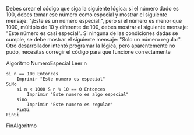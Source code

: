 Debes crear el código que siga la siguiente lógica: si el número dado es 100, debes tomar ese número como especial y mostrar el siguiente mensaje: "¡Este es un número especial!", pero si el número es menor que 1000, múltiplo de 10 y diferente de 100, debes mostrar el siguiente mensaje: "Este número es casi especial". Si ninguna de las condiciones dadas se cumple, se debe mostrar el siguiente mensaje: "Solo un número regular". Otro desarrollador intentó programar la lógica, pero aparentemente no pudo, necesitas corregir el código para que funcione correctamente
 
Algoritmo NumeroEspecial
	Leer n
	
	si n == 100 Entonces
		Imprimir "Este numero es especial"
	SiNo
		si n < 1000 & n % 10 == 0 Entonces
			Imprimir "Este numero es algo especial"
		sino 
			Imprimir "Este numero es regular"
		FinSi
	FinSi
	
FinAlgoritmo
